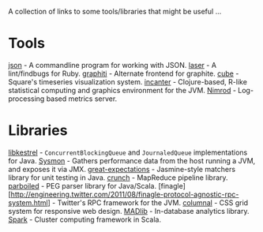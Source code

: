 A collection of links to some tools/libraries that might be useful ...

# Tools

[json](https://github.com/trentm/json) - A commandline program for working with JSON.
[laser](http://carboni.ca/projects/p/laser) - A lint/findbugs for Ruby.
[graphiti](http://dev.paperlesspost.com/blog/2011/12/16/introducing-graphiti-an-alternate-frontend-for-graphite/) - Alternate frontend for graphite.
[cube](http://square.github.com/cube/) - Square's timeseries visualization system.
[incanter](https://github.com/liebke/incanter) - Clojure-based, R-like statistical computing and graphics environment for the JVM.
[Nimrod](https://github.com/sbtourist/nimrod) - Log-processing based metrics server.

# Libraries

[libkestrel](https://github.com/robey/libkestrel) - `ConcurrentBlockingQueue` and `JournaledQueue` implementations for Java.
[Sysmon](https://github.com/palantir/Sysmon) - Gathers performance data from the host running a JVM, and exposes it via JMX.
[great-expectations](https://github.com/xian/great-expectations) - Jasmine-style matchers library for unit testing in Java.
[crunch](https://github.com/cloudera/crunch) - MapReduce pipeline library.
[parboiled](https://github.com/sirthias/parboiled) - PEG parser library for Java/Scala.
[finagle][http://engineering.twitter.com/2011/08/finagle-protocol-agnostic-rpc-system.html] - Twitter's RPC framework for the JVM.
[columnal](http://www.columnal.com/) - CSS grid system for responsive web design.
[MADlib](http://madlib.net/) - In-database analytics library.
[Spark](http://spark-project.org/) - Cluster computing framework in Scala.
